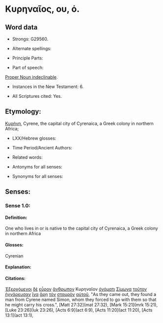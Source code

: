 # Κυρηναῖος, ου, ὁ.

<!-- Status: S2=NeedsReview -->
<!-- Lexica used for edits: BDAG, FFM, LN, A-S -->

## Word data

* Strongs: G29560.


* Alternate spellings:

* Principle Parts: 

* Part of speech: 

[Proper Noun indeclinable](http://ugg.readthedocs.io/en/latest/proper_noun_indeclinable.html).

* Instances in the New Testament: 6.

* All Scriptures cited: Yes.

## Etymology: 

[Κυρήνη](../G29570/01.md), Cyrene, the capital city of Cyrenaica, a Greek colony in northern Africa;

* LXX/Hebrew glosses: 

* Time Period/Ancient Authors: 

* Related words: 

* Antonyms for all senses:

* Synonyms for all senses: 

## Senses:

### Sense 1.0:

#### Definition: 

One who lives in or is native to the capital city of Cyrenaica, a Greek colony in northern Africa

#### Glosses:

Cyrenian

#### Explanation:

#### Citations:

[Ἐξερχόμενοι](../G18310/01.md) [δὲ](../G11610/01.md) [εὗρον](../G21470/01.md) [ἄνθρωπον](../G04440/01.md) Κυρηναῖον [ὀνόματι](../G36860/01.md) [Σίμωνα](../G46130/01.md) [τοῦτον](../G37780/01.md) [ἠγγάρευσαν](../G00290/01.md) [ἵνα](../G24430/01.md) [ἄρῃ](../G01420/01.md) [τὸν](../G35880/01.md) [σταυρὸν](../G47160/01.md) [αὐτοῦ](../G08460/01.md), 
"As they came out, they found a man from Cyrene named Simon, whom they forced to go with them so that he might carry his cross.", 
[Matt 27:32](mat 27:32),  [Mark 15:21](mrk 15:21),  [Luke 23:26](luk 23:26),  [Acts 6:9](act 6:9),  [Acts 11:20](act 11:20),  [Acts 13:1](act 13:1),
